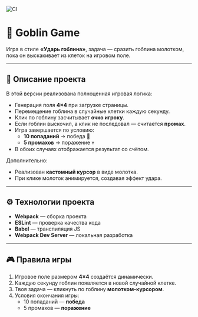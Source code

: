 ![CI](https://github.com/VikiKuk/goblin-game/actions/workflows/node.js.yml/badge.svg)

# 🔨 Goblin Game

Игра в стиле **«Ударь гоблина»**, задача — сразить гоблина молотком, пока он выскакивает из клеток на игровом поле.  

---

## 📜 Описание проекта

В этой версии реализована полноценная игровая логика:

- Генерация поля **4×4** при загрузке страницы.  
- Перемещение гоблина в случайные клетки каждую секунду.  
- Клик по гоблину засчитывает **очко игроку**.  
- Если гоблин выскочил, а клик не последовал — считается **промах**.  
- Игра завершается по условию:  
  - **10 попаданий** → победа 🎉  
  - **5 промахов** → поражение 💀  
- В обоих случаях отображается результат со счётом.  

Дополнительно:
- Реализован **кастомный курсор** в виде молотка.  
- При клике молоток анимируется, создавая эффект удара.  

---

## ⚙️ Технологии проекта

- **Webpack** — сборка проекта  
- **ESLint** — проверка качества кода  
- **Babel** — транспиляция JS  
- **Webpack Dev Server** — локальная разработка  

---

## 🎮 Правила игры

1. Игровое поле размером **4×4** создаётся динамически.  
2. Каждую секунду гоблин появляется в новой случайной клетке.  
3. Твоя задача — кликнуть по гоблину **молотком-курсорoм**.  
4. Условия окончания игры:  
   - 10 попаданий — **победа**  
   - 5 промахов — **поражение**  